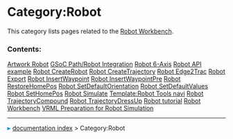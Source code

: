# Category:Robot
This category lists pages related to the [Robot Workbench](Robot_Workbench.md).

### Contents:

    
  [Artwork Robot](Artwork_Robot.md)                           [GSoC Path/Robot Integration](GSoC_Path/Robot_Integration.md)   [Robot 6-Axis](Robot_6-Axis.md)
  [Robot API example](Robot_API_example.md)                   [Robot CreateRobot](Robot_CreateRobot.md)                       [Robot CreateTrajectory](Robot_CreateTrajectory.md)
  [Robot Edge2Trac](Robot_Edge2Trac.md)                       [Robot Export](Robot_Export.md)                                 [Robot InsertWaypoint](Robot_InsertWaypoint.md)
  [Robot InsertWaypointPre](Robot_InsertWaypointPre.md)       [Robot RestoreHomePos](Robot_RestoreHomePos.md)                 [Robot SetDefaultOrientation](Robot_SetDefaultOrientation.md)
  [Robot SetDefaultValues](Robot_SetDefaultValues.md)         [Robot SetHomePos](Robot_SetHomePos.md)                         [Robot Simulate](Robot_Simulate.md)
  [Template:Robot Tools navi](Template_Robot_Tools_navi.md)   [Robot TrajectoryCompound](Robot_TrajectoryCompound.md)         [Robot TrajectoryDressUp](Robot_TrajectoryDressUp.md)
  [Robot tutorial](Robot_tutorial.md)                         [Robot Workbench](Robot_Workbench.md)                           [VRML Preparation for Robot Simulation](VRML_Preparation_for_Robot_Simulation.md)



---
![](images/Right_arrow.png) [documentation index](../README.md) > Category:Robot
